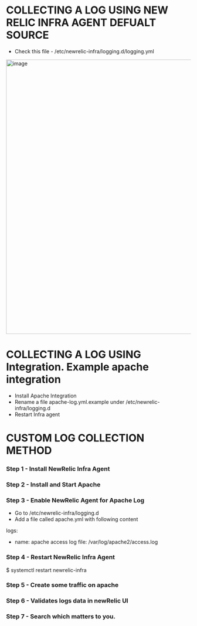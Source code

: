 # COLLECTING A LOG USING NEW RELIC INFRA AGENT DEFUALT SOURCE
- Check this file  - /etc/newrelic-infra/logging.d/logging.yml

<img width="749" alt="image" src="https://user-images.githubusercontent.com/44023974/231421264-f8ed53af-2ba2-4499-8337-aa7e58536f39.png">


# COLLECTING A LOG USING Integration. Example apache integration
- Install Apache Integration
- Rename a file apache-log.yml.example under /etc/newrelic-infra/logging.d
- Restart Infra agent

# CUSTOM LOG COLLECTION METHOD

### Step 1 - Install NewRelic Infra Agent

### Step 2 - Install and Start Apache

### Step 3 - Enable NewRelic Agent for Apache Log
- Go to /etc/newrelic-infra/logging.d
- Add a file called apache.yml with following content

logs:
  - name: apache access log
    file: /var/log/apache2/access.log
 
### Step 4 - Restart NewRelic Infra Agent	
$ systemctl restart newrelic-infra

### Step 5 - Create some traffic on apache 

### Step 6 - Validates logs data in newRelic UI

### Step 7 - Search which matters to you.
